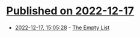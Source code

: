 # [Published on 2022-12-17](index.md)

* [2022-12-17, 15:05:28](https://news.ycombinator.com/item?id=34028304) - [The Empty List](https://www.tfeb.org/fragments/2022/12/16/the-empty-list/)
